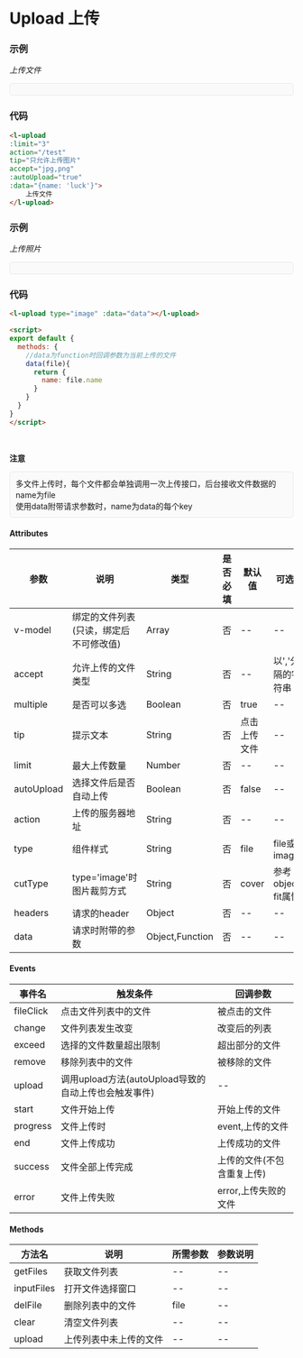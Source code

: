 # Upload 上传

### 示例

*上传文件*
<div style="border:1px solid #e4e7ed;border-radius:5px;padding:10px;background-color:#FAFAFA;">
    <l-upload 
    :limit="3" 
    action="/test" 
    tip="只允许上传图片" 
    accept="jpg,png" 
    :autoUpload="true" 
    :data="{name: 'luck'}"></l-upload>
</div>

### 代码

```html
<l-upload 
:limit="3" 
action="/test" 
tip="只允许上传图片" 
accept="jpg,png" 
:autoUpload="true" 
:data="{name: 'luck'}">
    上传文件
</l-upload>
```

### 示例

*上传照片*
<div style="border:1px solid #e4e7ed;border-radius:5px;padding:10px;background-color:#FAFAFA;">
    <l-upload type="image" :data="data"></l-upload>
</div>

<script>
export default {
  methods: {
    data(file){
      return {
        name: file.name
      }
    }
  }
}
</script>

### 代码
```html
<l-upload type="image" :data="data"></l-upload>

<script>
export default {
  methods: {
    //data为function时回调参数为当前上传的文件
    data(file){
      return {
        name: file.name
      }
    }
  }
}
</script>
```

<br>

**注意**
<div style="border:1px solid #e4e7ed;border-radius:5px;padding:10px;background-color:#FAFAFA;">
    多文件上传时，每个文件都会单独调用一次上传接口，后台接收文件数据的name为file<br>
    使用data附带请求参数时，name为data的每个key
</div>

#### Attributes
| 参数 | 说明 | 类型 | 是否必填 | 默认值 | 可选值 |
| ---  | --- | ---  | ---      | ---   | ---   |
| v-model | 绑定的文件列表(只读，绑定后不可修改值) | Array | 否 | -- | -- |
| accept | 允许上传的文件类型 | String | 否 | -- | 以','分隔的字符串 |
| multiple | 是否可以多选 | Boolean | 否 | true | -- |
| tip | 提示文本 | String | 否 | 点击上传文件 | -- |
| limit | 最大上传数量 | Number | 否 | -- |-- |
| autoUpload | 选择文件后是否自动上传 | Boolean | 否 | false |-- |
| action | 上传的服务器地址 | String | 否 | -- | -- |
| type | 组件样式 | String | 否 | file | file或image |
| cutType | type='image'时图片裁剪方式 | String | 否 | cover | 参考object-fit属性 |
| headers | 请求的header | Object | 否 | -- | -- |
| data | 请求时附带的参数 | Object,Function | 否 | -- | -- |


#### Events
| 事件名 | 触发条件 | 回调参数 |
|  ---  | ---  | ---  | 
| fileClick | 点击文件列表中的文件 | 被点击的文件 |
| change | 文件列表发生改变 | 改变后的列表 |
| exceed | 选择的文件数量超出限制 | 超出部分的文件 |
| remove | 移除列表中的文件 | 被移除的文件 |
| upload | 调用upload方法(autoUpload导致的自动上传也会触发事件) | -- |
| start | 文件开始上传 | 开始上传的文件 |
| progress | 文件上传时 | event,上传的文件 |
| end | 文件上传成功 | 上传成功的文件 |
| success | 文件全部上传完成 | 上传的文件(不包含重复上传) |
| error | 文件上传失败 | error,上传失败的文件 |


#### Methods
| 方法名 | 说明 | 所需参数 | 参数说明 |
|  ---  | ---  | ---  | --- |
| getFiles | 获取文件列表 | --  | -- |
| inputFiles | 打开文件选择窗口 | -- | -- |
| delFile | 删除列表中的文件 | file | -- |
| clear | 清空文件列表 | -- | -- |
| upload | 上传列表中未上传的文件 | -- | -- |
